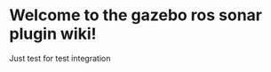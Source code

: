 Welcome to the gazebo ros sonar plugin wiki!
=============================================

Just test for test integration
